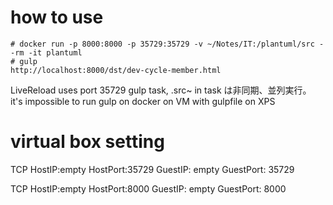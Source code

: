 # how to use
```
# docker run -p 8000:8000 -p 35729:35729 -v ~/Notes/IT:/plantuml/src --rm -it plantuml
# gulp
http://localhost:8000/dst/dev-cycle-member.html
```
LiveReload uses port 35729
gulp task, .src~ in task は非同期、並列実行。
it's impossible to run gulp on docker on VM with gulpfile on XPS

# virtual box setting
TCP
HostIP:empty
HostPort:35729
GuestIP: empty
GuestPort: 35729

TCP
HostIP:empty
HostPort:8000
GuestIP: empty
GuestPort: 8000
